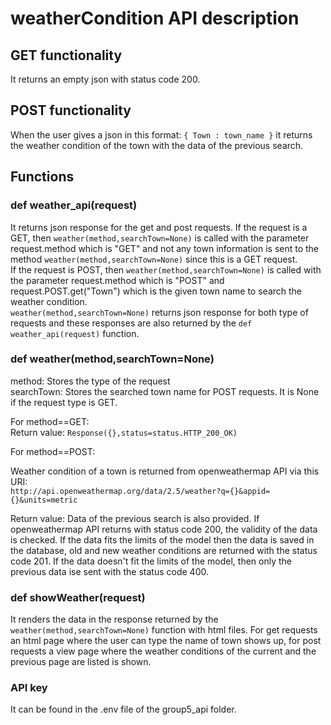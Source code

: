 # weatherCondition API description

## GET functionality
It returns an empty json with status code 200.

## POST functionality
When the user gives a json in this format:
```{ Town : town_name }```
it returns the weather condition of the town with the data of the previous search.

## Functions
### def weather_api(request)

It returns json response for the get and post requests. If the request is a GET, then ```weather(method,searchTown=None)``` is called with the parameter request.method which is "GET" and not any town information is sent to the method ```weather(method,searchTown=None)``` since this is a GET request. <br>
If the request is POST, then ```weather(method,searchTown=None)``` is called with the parameter request.method which is "POST" and request.POST.get("Town") which is the given town name to search the weather condition.<br>
```weather(method,searchTown=None)``` returns json response for both type of requests and these responses are also returned by the ```def weather_api(request)``` function.

### def weather(method,searchTown=None)

method: Stores the type of the request<br>
searchTown: Stores the searched town name for POST requests. It is None if the request type is GET.<br>

For method==GET: <br>
Return value: ```Response({},status=status.HTTP_200_OK) ```<br>

For method==POST:<br>

Weather condition of a town is returned from openweathermap API via this URI:<br>
```http://api.openweathermap.org/data/2.5/weather?q={}&appid={}&units=metric``` <br>

Return value:
Data of the previous search is also provided. If openweathermap API returns with status code 200, the validity of the data is
checked. If the data fits the limits of the model then the data is saved in the database, old and new weather conditions are
returned with the status code 201. If the data doesn't fit the limits of the model, then only the previous data ise sent with the status code 400. <br>

### def showWeather(request)

It renders the data in the response returned by the ```weather(method,searchTown=None)``` function with html files. For get requests an html page where the user can type the name of town shows up, for post requests a view page where the weather conditions of the current and the previous page are listed is shown.

### API key
It can be found in the .env file of the group5_api folder.<br>